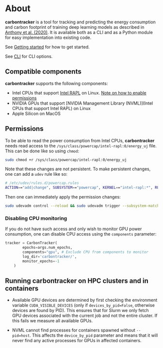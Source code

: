 # About

**carbontracker** is a tool for tracking and predicting the energy consumption and carbon footprint of training deep learning models as described in [Anthony et al. (2020)](https://arxiv.org/abs/2007.03051).
It is available both as a CLI and as a Python module for easy implementation into existing code.

See [Getting started](/getting-started) for how to get started.

See [CLI](documentation/CLI.md) for CLI options.

## Compatible components
**carbontracker** supports the following components:

- Intel CPUs that support [Intel RAPL](http://web.eece.maine.edu/~vweaver/projects/rapl/rapl_support.html) on Linux. [Note on how to enable permissions](/#permissions)
- NVIDIA GPUs that support [NVIDIA Management Library (NVML)](Intel CPUs that support Intel RAPL) on Linux
- Apple Silicon on MacOS

## Permissions
To be able to read the power consumption from Intel CPUs, **carbontracker** needs read access to the `/sys/class/powercap/intel-rapl:0/energy_uj` file. This can be done like so using `chmod`:
~~~bash
sudo chmod +r /sys/class/powercap/intel-rapl:0/energy_uj
~~~
Note that these changes are not persistent. To make persistent changes, one can add a `udev` rule like so:
~~~bash
# /etc/udev/rules.d/powercap.rules
ACTION=="add|change", SUBSYSTEM=="powercap", KERNEL=="intel-rapl:*", RUN+="/bin/chmod og+r %S%p/energy_uj"
~~~
Then one can immediately apply the permission changes:
~~~bash
sudo udevadm control --reload && sudo udevadm trigger --subsystem-match=powercap
~~~
### Disabling CPU monitoring
If you do not have such access and only wish to monitor GPU power consumption, one can disable CPU access using the `components` parameter:
~~~python
tracker = CarbonTracker(
        epochs=args.num_epochs,
        components="gpu", # Exclude CPU from components to monitor
        log_dir='carbontracker/',
        monitor_epochs=-1
    )
~~~

## Running **carbontracker** on HPC clusters and in containers

- Available GPU devices are determined by first checking the environment variable `CUDA_VISIBLE_DEVICES` (only if `devices_by_pid=False`, otherwise devices are found by PID). 
This ensures that for Slurm we only fetch GPU devices associated with the current job and not the entire cluster. 
If this fails we measure all available GPUs.

- NVML cannot find processes for containers spawned without `--pid=host`. This affects the `device_by_pid` parameter and means that it will never find any active processes for GPUs in affected containers.
